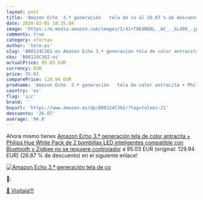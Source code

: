 ```yaml
---
layout: post
title: 'Amazon Echo  3.ª generación   tela de co al 26.87 % de descuento'
date: 2020-02-05 18:35:04
image: 'https://m.media-amazon.com/images/I/41+T8EdNQ8L._AC_._SL400_.jpg'
comments: true
category: ofertas
author: 'tole.es'
slug: 'B08124C362-es Amazon Echo 3.ª generación tela de color antracita +...'
sku: 'B08124C362-es'
actualPrice: 95.03 EUR
currency: EUR
price: 95.03
comparePrice: 129.94 EUR
prodname: 'Amazon Echo  3.ª generación   tela de color antracita + Philips Hue White Pack de 2 bombillas LED inteligentes  compatible con Bluetooth y Zigbee  no se requiere controlador'
country: 'es'
flag: '🇪🇸'
brand: ''
buyurl: 'https://www.amazon.es/dp/B08124C362/?tag=tolees-21'
descuento: '26.87'
average: '94.0'
---
```


Ahora mismo tienes [Amazon Echo  3.ª generación   tela de color antracita + Philips Hue White Pack de 2 bombillas LED inteligentes  compatible con Bluetooth y Zigbee  no se requiere controlador](https://www.amazon.es/dp/B08124C362/?tag=tolees-21) a 95.03 EUR (original: 129.94 EUR) (26.87 %  de descuento) en el siguiente enlace!

[![Amazon Echo  3.ª generación   tela de co](https://m.media-amazon.com/images/I/41+T8EdNQ8L._AC_._SL400_.jpg)](https://www.amazon.es/dp/B08124C362/?tag=tolees-21)

🔎:


[🛒 Visítala!!!](https://www.amazon.es/dp/B08124C362/?tag=tolees-21)
